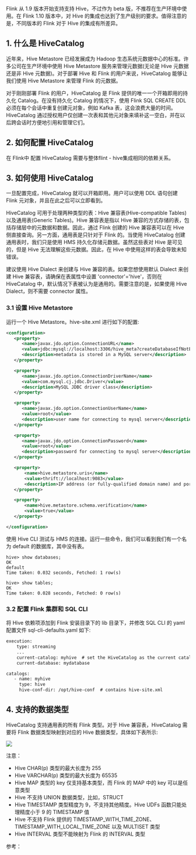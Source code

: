 
Flink 从 1.9 版本开始支持支持 Hive，不过作为 beta 版，不推荐在生产环境中使用。在 Flink 1.10 版本中，对 Hive 的集成也达到了生产级别的要求。值得注意的是，不同版本的 Flink 对于 Hive 的集成有所差异。

## 1. 什么是 HiveCatalog

近年来，Hive Metastore 已经发展成为 Hadoop 生态系统元数据中心的标准。许多公司在生产环境中使用 Hive Metastore 服务来管理元数据(无论是 Hive 元数据还是非 Hive 元数据)。对于部署 Hive 和 Flink 的用户来说，HiveCatalog 能够让我们使用 Hive Metastore 来管理 Flink 的元数据。

对于刚刚部署 Flink 的用户，HiveCatalog 是 Flink 提供的唯一一个开箱即用的持久化 Catalog。在没有持久化 Catalog 的情况下，使用 Flink SQL CREATE DDL 必须在每个会话中重复创建元对象，例如 Kafka 表，这会浪费大量的时间。HiveCatalog 通过授权用户仅创建一次表和其他元对象来填补这一空白，并在以后跨会话时方便地引用和管理它们。

## 2. 如何配置 HiveCatalog

在 Flink中 配置 HiveCatalog 需要与整体flint - hive集成相同的依赖关系。

## 3. 如何使用 HiveCatalog

一旦配置完成，HiveCatalog 就可以开箱即用。用户可以使用 DDL 语句创建 Flink 元对象，并且在此之后可以立即看到。

HiveCatalog 可用于处理两种类型的表：Hive 兼容表(Hive-compatible Tables)以及通用表(Generic Tables)。Hive 兼容表是指以 Hive 兼容的方式存储的表，包括存储层中的元数据和数据。因此，通过 Flink 创建的 Hive 兼容表可以在 Hive 侧直接查询。另一方面，通用表是只针对于 Flink 的。当使用 HiveCatalog 创建通用表时，我们只是使用 HMS 持久化存储元数据。虽然这些表对 Hive 是可见的，但是 Hive 无法理解这些元数据。因此，在 Hive 中使用这样的表会导致未知错误。

建议使用 Hive Dialect 来创建与 Hive 兼容的表。如果您想使用默认 Dialect 来创建 Hive 兼容表，请确保在表属性中设置 'connector'='hive'，否则在 HiveCatalog 中，默认情况下表被认为是通用的。需要注意的是，如果使用 Hive Dialect，则不需要 connector 属性。

### 3.1 设置 Hive Metastore

运行一个 Hive Metastore。hive-site.xml 进行如下的配置:
```xml
<configuration>
   <property>
      <name>javax.jdo.option.ConnectionURL</name>
      <value>jdbc:mysql://localhost:3306/hive_meta?createDatabaseIfNotExist=true</value>
      <description>metadata is stored in a MySQL server</description>
   </property>

   <property>
      <name>javax.jdo.option.ConnectionDriverName</name>
      <value>com.mysql.cj.jdbc.Driver</value>
      <description>MySQL JDBC driver class</description>
   </property>

   <property>
      <name>javax.jdo.option.ConnectionUserName</name>
      <value>root</value>
      <description>user name for connecting to mysql server</description>
   </property>

   <property>
      <name>javax.jdo.option.ConnectionPassword</name>
      <value>root</value>
      <description>password for connecting to mysql server</description>
   </property>

   <property>
       <name>hive.metastore.uris</name>
       <value>thrift://localhost:9083</value>
       <description>IP address (or fully-qualified domain name) and port of the metastore host</description>
   </property>

   <property>
       <name>hive.metastore.schema.verification</name>
       <value>true</value>
   </property>

</configuration>
```
使用 Hive CLI 测试与 HMS 的连接。运行一些命令，我们可以看到我们有一个名为 default 的数据库，其中没有表。
```
hive> show databases;
OK
default
Time taken: 0.032 seconds, Fetched: 1 row(s)

hive> show tables;
OK
Time taken: 0.028 seconds, Fetched: 0 row(s)
```

### 3.2 配置 Flink 集群和 SQL CLI

将 Hive 依赖项添加到 Flink 安装目录下的 lib 目录下，并修改 SQL CLI 的 yaml 配置文件 sql-cli-defaults.yaml 如下:
```xml
execution:
    type: streaming
    ...
    current-catalog: myhive  # set the HiveCatalog as the current catalog of the session
    current-database: mydatabase

catalogs:
   - name: myhive
     type: hive
     hive-conf-dir: /opt/hive-conf  # contains hive-site.xml
```

## 4. 支持的数据类型

HiveCatalog 支持通用表的所有 Flink 类型。对于 Hive 兼容表，HiveCatalog 需要将 Flink 数据类型映射到对应的 Hive 数据类型，具体如下表所示:

![](1)

注意：
- Hive CHAR(p) 类型的最大长度为 255
- Hive VARCHAR(p) 类型的最大长度为 65535
- Hive MAP 类型的 key 仅支持基本类型，而 Flink 的 MAP 中的 key 可以是任意类型
- Hive 不支持 UNION 数据类型，比如，STRUCT
- Hive TIMESTAMP 类型精度为 9，不支持其他精度。Hive UDFs 函数只能处理精度小于 9 的 TIMESTAMP 值
- Hive 不支持 Flink 提供的 TIMESTAMP_WITH_TIME_ZONE、TIMESTAMP_WITH_LOCAL_TIME_ZONE 以及 MULTISET 类型
- Hive INTERVAL 类型不能映射为 Flink 的 INTERVAL 类型


参考：[]()
